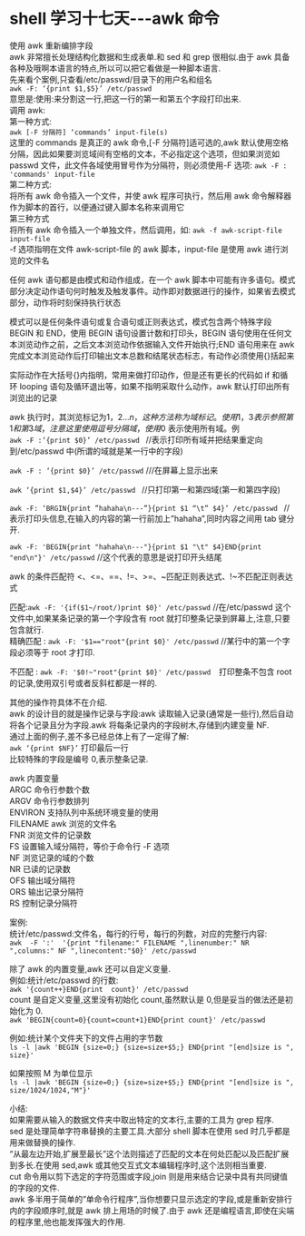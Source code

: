 # shell 学习十七天---awk 命令

使用 awk 重新编排字段  
awk 非常擅长处理结构化数据和生成表单.和 sed 和 grep 很相似.由于 awk 具备各种及哦啊本语言的特点,所以可以把它看做是一种脚本语言.  
先来看个案例,只查看/etc/passwd/目录下的用户名和组名  
```awk -F: ‘{print $1,$5}’ /etc/passwd```  
意思是:使用:来分割这一行,把这一行的第一和第五个字段打印出来.  
调用 awk:  
第一种方式:  
```awk [-F 分隔符] ‘commands’ input-file(s)```  
这里的 commands 是真正的 awk 命令,[-F 分隔符]适可选的,awk 默认使用空格分隔，因此如果要浏览域间有空格的文本，不必指定这个选项，但如果浏览如 passwd 文件，此文件各域使用冒号作为分隔符，则必须使用-F 选项:   ```awk -F : 'commands' input-file```  
第二种方式:  
将所有 awk 命令插入一个文件，并使 awk 程序可执行，然后用 awk 命令解释器作为脚本的首行，以便通过键入脚本名称来调用它  
第三种方式  
将所有 awk 命令插入一个单独文件，然后调用，如: ```awk -f awk-script-file input-file```  
-f 选项指明在文件 awk-script-file 的 awk 脚本，input-file 是使用 awk 进行浏览的文件名  
 
 
任何 awk 语句都是由模式和动作组成，在一个 awk 脚本中可能有许多语句。模式部分决定动作语句何时触发及触发事件。动作即对数据进行的操作，如果省去模式部分，动作将时刻保持执行状态
 
模式可以是任何条件语句或复合语句或正则表达式，模式包含两个特殊字段 BEGIN 和 END，使用 BEGIN 语句设置计数和打印头，BEGIN 语句使用在任何文本浏览动作之前，之后文本浏览动作依据输入文件开始执行;END 语句用来在 awk 完成文本浏览动作后打印输出文本总数和结尾状态标志，有动作必须使用{}括起来
 
实际动作在大括号{}内指明，常用来做打印动作，但是还有更长的代码如 if 和循环 looping 语句及循环退出等，如果不指明采取什么动作，awk 默认打印出所有浏览出的记录
 
 
 
awk 执行时，其浏览标记为$1，$2...$n，这种方法称为域标记。使用$1，$3 表示参照第 1 和第 3 域，注意这里使用逗号分隔域，使用$0 表示使用所有域。例  
```awk -F :‘{print $0}’ /etc/passwd ```   //表示打印所有域并把结果重定向到/etc/passwd 中(所谓的域就是某一行中的字段)  
 
```awk -F : ‘{print $0}’ /etc/passwd```   ///在屏幕上显示出来
 
```awk ‘{print $1,$4}’ /etc/passwd ```   //只打印第一和第四域(第一和第四字段)
 
```awk -F: ‘BRGIN{print ”hahaha\n---”}{print $1 “\t” $4}’ /etc/passwd ```  //表示打印头信息,在输入的内容的第一行前加上”hahaha”,同时内容之间用 tab 键分开.
 
```awk -F: 'BEGIN{print "hahaha\n---"}{print $1 "\t" $4}END{print "end\n"}' /etc/passwd```   //这个代表的意思是说打印开头结尾
 
awk 的条件匹配符
<、<=、==、!=、>=、~匹配正则表达式、!~不匹配正则表达式
 
匹配:```awk -F: '{if($1~/root/)print $0}' /etc/passwd```   //在/etc/passwd 这个文件中,如果某条记录的第一个字段含有 root 就打印整条记录到屏幕上,注意,只要包含就行.  
精确匹配 :  ```awk -F: '$1=="root"{print $0}' /etc/passwd``` //某行中的第一个字段必须等于 root 才打印.
 
不匹配 :   ```awk -F: '$0!~"root"{print $0}' /etc/passwd  ```打印整条不包含 root 的记录,使用双引号或者反斜杠都是一样的.
 
其他的操作符具体不在介绍.  
awk 的设计目的就是操作记录与字段:awk 读取输入记录(通常是一些行),然后自动将各个记录且分为字段.awk 将每条记录内的字段树木,存储到内建变量 NF.  
通过上面的例子,差不多已经总体上有了一定得了解:  
```awk ‘{print $NF}’```  打印最后一行  
比较特殊的字段是编号 0,表示整条记录.  
 
awk 内置变量  
ARGC               命令行参数个数  
ARGV               命令行参数排列  
ENVIRON            支持队列中系统环境变量的使用  
FILENAME           awk 浏览的文件名  
FNR                浏览文件的记录数  
FS                 设置输入域分隔符，等价于命令行 -F 选项  
NF                 浏览记录的域的个数  
NR                 已读的记录数  
OFS                输出域分隔符  
ORS                输出记录分隔符  
RS                 控制记录分隔符  
 
案例:  
统计/etc/passwd:文件名，每行的行号，每行的列数，对应的完整行内容:  
```awk  -F ':'  '{print "filename:" FILENAME ",linenumber:" NR ",columns:" NF ",linecontent:"$0}' /etc/passwd```
 
除了 awk 的内置变量,awk 还可以自定义变量.  
例如:统计/etc/passwd 的行数:  
```awk '{count++}END{print  count}' /etc/passwd```  
count 是自定义变量,这里没有初始化 count,虽然默认是 0,但是妥当的做法还是初始化为 0.  
```awk 'BEGIN{count=0}{count=count+1}END{print count}' /etc/passwd```
 
例如:统计某个文件夹下的文件占用的字节数  
```ls -l |awk 'BEGIN {size=0;} {size=size+$5;} END{print "[end]size is ", size}'```
 
如果按照 M 为单位显示  
```ls -l |awk 'BEGIN {size=0;} {size=size+$5;} END{print "[end]size is ", size/1024/1024,"M"}'``` 
 
小结:  
如果需要从输入的数据文件夹中取出特定的文本行,主要的工具为 grep 程序.  
sed 是处理简单字符串替换的主要工具.大部分 shell 脚本在使用 sed 时几乎都是用来做替换的操作.  
“从最左边开始,扩展至最长”这个法则描述了匹配的文本在何处匹配以及匹配扩展到多长.在使用 sed,awk 或其他交互式文本编辑程序时,这个法则相当重要.  
cut 命令用以剪下选定的字符范围或字段,join 则是用来结合记录中具有共同键值的字段的文件.  
awk 多半用于简单的”单命令行程序”,当你想要只显示选定的字段,或是重新安排行内的字段顺序时,就是 awk 排上用场的时候了.由于 awk 还是编程语言,即使在尖端的程序里,他也能发挥强大的作用.  